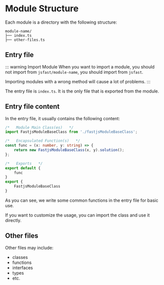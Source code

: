 # Module Structure

Each module is a directory with the following structure:

```
module-name/
├── index.ts
├── other-files.ts
```

## Entry file

::: warning Import Module
When you want to import a module, you should not import from `jsfast/module-name`, you should import from `jsfast`.

Importing modules with a wrong method will cause a lot of problems.
::: 

The entry file is `index.ts`. It is the only file that is exported from the module.

## Entry file content

In the entry file, it usually contains the following content:

```typescript
/*   Module Main Class(es)   */
import FastjsModuleBaseClass from './fastjsModuleBaseClass';

/*   Encapsulated Function(s)   */
const func = (x: number, y: string) => {
    return new FastjsModuleBaseClass(x, y).solution();
};

/*   Exports   */
export default {
    func
}
export {
    FastjsModuleBaseClass
}
```

As you can see, we write some common functions in the entry file for basic use.

If you want to customize the usage, you can import the class and use it directly.

## Other files

Other files may include:
- classes
- functions
- interfaces
- types
- etc.